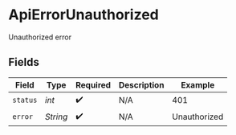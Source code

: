 # ApiErrorUnauthorized

Unauthorized error


## Fields

| Field              | Type               | Required           | Description        | Example            |
| ------------------ | ------------------ | ------------------ | ------------------ | ------------------ |
| `status`           | *int*              | :heavy_check_mark: | N/A                | 401                |
| `error`            | *String*           | :heavy_check_mark: | N/A                | Unauthorized       |